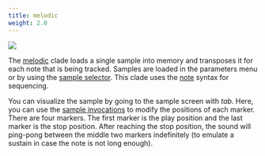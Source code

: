 ```yaml
---
title: melodic
weight: 2.0
---
```


<img src="/static/melodic1.png" class="fr">


The [melodic](#melodic) clade loads a single sample into memory and transposes it for each note that is being tracked. Samples are loaded in the parameters menu or by using the [sample selector](#selecting-samples). This clade uses the [note](#note) syntax for sequencing.

You can visualize the sample by going to the sample screen with *tab*. Here, you can use the [sample invocations](#sample-view]) to modify the positions of each marker. There are four markers. The first marker is the play position and the last marker is the stop position. After reaching the stop position, the sound will ping-pong between the middle two markers indefinitely (to emulate a sustain in case the note is not long enough).